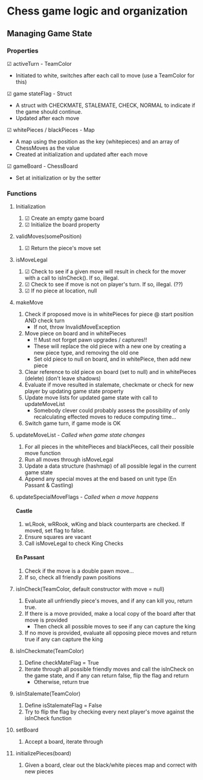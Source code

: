 # Chess game logic and organization
## Managing Game State
### Properties
☑ activeTurn - TeamColor
* Initiated to white, switches after each call to move (use a TeamColor for this)

☑ game stateFlag - Struct
* A struct with CHECKMATE, STALEMATE, CHECK, NORMAL to indicate if the game should continue.
* Updated after each move

☑ whitePieces / blackPieces - Map
* A map using the position as the key (whitepieces) and an array of ChessMoves as the value
* Created at initialization and updated after each move

☑ gameBoard - ChessBoard
* Set at initialization or by the setter

### Functions
1. Initialization
   1. ☑ Create an empty game board
   2. ☑ Initialize the board property

2. validMoves(somePosition)
   1. ☑ Return the piece's move set

3. isMoveLegal
   1. ☑ Check to see if a given move will result in check for the mover with a call to isInCheck(). If so, illegal.
   2. ☑ Check to see if move is not on player's turn. If so, illegal. (??)
   3. ☑ If no piece at location, null

4. makeMove
   1. Check if proposed move is in whitePieces for piece @ start position AND check turn
      * If not, throw InvalidMoveException
   2. Move piece on board and in whitePieces
      * !! Must not forget pawn upgrades / captures!!
      * These will replace the old piece with a new one by creating a new piece type, and removing the old one
      * Set old piece to null on board, and in whitePiece, then add new piece
   3. Clear reference to old piece on board (set to null) and in whitePieces (delete) (don't leave shadows)
   4. Evaluate if move resulted in stalemate, checkmate or check for new player by updating game state property
   5. Update move lists for updated game state with call to updateMoveList
      * Somebody clever could probably assess the possibility of only recalculating effected moves to reduce computing time...
   6. Switch game turn, if game mode is OK

5. updateMoveList - _Called when game state changes_
   1. For all pieces in the whitePieces and blackPieces, call their possible move function
   2. Run all moves through isMoveLegal
   3. Update a data structure (hashmap) of all possible legal in the current game state
   4. Append any special moves at the end based on unit type (En Passant & Castling)

6. updateSpecialMoveFlags - _Called when a move happens_
    #### Castle
   1. wLRook, wRRook, wKing and black counterparts are checked. If moved, set flag to false.
   2. Ensure squares are vacant
   3. Call isMoveLegal to check King Checks

    #### En Passant
   1. Check if the move is a double pawn move...
   2. If so, check all friendly pawn positions

7. isInCheck(TeamColor, default constructor with move = null)
   1. Evaluate all unfriendly piece's moves, and if any can kill you, return true.
   2. If there is a move provided, make a local copy of the board after that move is provided
      * Then check all possible moves to see if any can capture the king
   3. If no move is provided, evaluate all opposing piece moves and return true if any can capture the king

8. isInCheckmate(TeamColor)
   1. Define checkMateFlag = True
   2. Iterate through all possible friendly moves and call the isInCheck on the game state, and if any can return false, flip the flag and return
      * Otherwise, return true

9. isInStalemate(TeamColor)
   1. Define isStalemateFlag = False
   2. Try to flip the flag by checking every next player's move against the isInCheck function

10. setBoard
    1. Accept a board, iterate through 

11. initializePieces(board)
    1. Given a board, clear out the black/white pieces map and correct with new pieces 